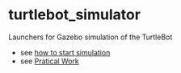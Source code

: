 turtlebot_simulator
===================

Launchers for Gazebo simulation of the TurtleBot

- see [how to start simulation](./turtlebot_gazebo/readme.md)
- see [Pratical Work](./turtlebot_gazebo/Tp.md)
